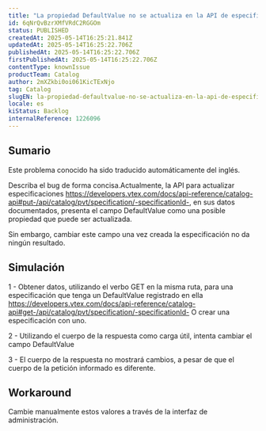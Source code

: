 ```yaml
---
title: "La propiedad DefaultValue no se actualiza en la API de especificación"
id: 6qNrQvBzrXMfVRdC2RGGOm
status: PUBLISHED
createdAt: 2025-05-14T16:25:21.841Z
updatedAt: 2025-05-14T16:25:22.706Z
publishedAt: 2025-05-14T16:25:22.706Z
firstPublishedAt: 2025-05-14T16:25:22.706Z
contentType: knownIssue
productTeam: Catalog
author: 2mXZkbi0oi061KicTExNjo
tag: Catalog
slugEN: la-propiedad-defaultvalue-no-se-actualiza-en-la-api-de-especificacion
locale: es
kiStatus: Backlog
internalReference: 1226096
---
```


## Sumario

<div class="alert alert-info">
  <p>Este problema conocido ha sido traducido automáticamente del inglés.</p>
</div>


Describa el bug de forma concisa.Actualmente, la API para actualizar especificaciones https://developers.vtex.com/docs/api-reference/catalog-api#put-/api/catalog/pvt/specification/-specificationId-, en sus datos documentados, presenta el campo DefaultValue como una posible propiedad que puede ser actualizada.

Sin embargo, cambiar este campo una vez creada la especificación no da ningún resultado.


##

## Simulación


1 - Obtener datos, utilizando el verbo GET en la misma ruta, para una especificación que tenga un DefaultValue registrado en ella https://developers.vtex.com/docs/api-reference/catalog-api#get-/api/catalog/pvt/specification/-specificationId- O crear una especificación con uno.

2 - Utilizando el cuerpo de la respuesta como carga útil, intenta cambiar el campo DefaultValue

3 - El cuerpo de la respuesta no mostrará cambios, a pesar de que el cuerpo de la petición informado es diferente.



## Workaround


Cambie manualmente estos valores a través de la interfaz de administración.






